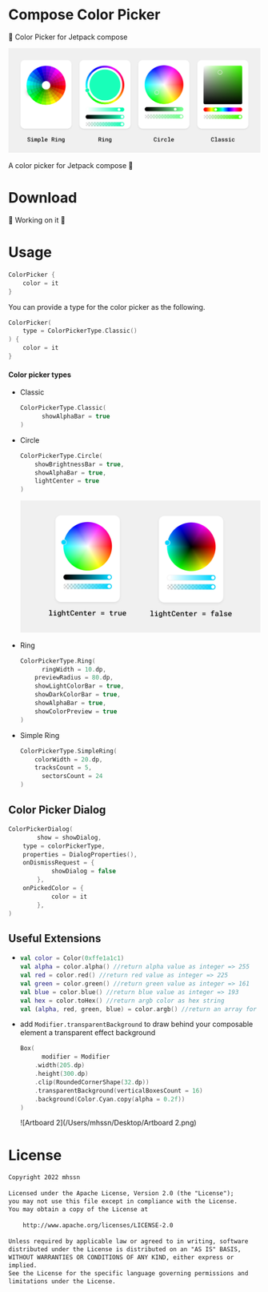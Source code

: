 # Compose Color Picker

🎨 Color Picker for Jetpack compose

![colorPickers](/assets/colorPickers.png)

A color picker for Jetpack compose 🎨

# Download

🚧 Working on it 🚧
# Usage

```kotlin
ColorPicker {
    color = it
}
```

You can provide a type for the color picker as the following.

```kotlin
ColorPicker(
    type = ColorPickerType.Classic()
) {
    color = it
}
```
#### Color picker types
- Classic
  
  ```kotlin
  ColorPickerType.Classic(
  		showAlphaBar = true
  )
  ```
  
- Circle

  ```kotlin
  ColorPickerType.Circle(
      showBrightnessBar = true,
      showAlphaBar = true,
      lightCenter = true
  )
  ```

	![circleColorPickers](/assets/circleColorPicker.png)


- Ring

  ```kotlin
  ColorPickerType.Ring(
  		ringWidth = 10.dp,
      previewRadius = 80.dp,
      showLightColorBar = true,
      showDarkColorBar = true,
      showAlphaBar = true,
      showColorPreview = true
  )
  ```

  

- Simple Ring

  ```kotlin
  ColorPickerType.SimpleRing(
      colorWidth = 20.dp,
      tracksCount = 5,
  		sectorsCount = 24
  )
  ```

## Color Picker Dialog

```kotlin
ColorPickerDialog(
		show = showDialog,
    type = colorPickerType,
    properties = DialogProperties(),
    onDismissRequest = {
    		showDialog = false
		},
    onPickedColor = {
    		color = it
		},
)
```

## Useful Extensions

- ```kotlin
  val color = Color(0xffe1a1c1)
  val alpha = color.alpha() //return alpha value as integer => 255
  val red = color.red() //return red value as integer => 225
  val green = color.green() //return green value as integer => 161
  val blue = color.blue() //return blue value as integer => 193
  val hex = color.toHex() //return argb color as hex string
  val (alpha, red, green, blue) = color.argb() //return an array for all color channels value
  ```

- add `Modifier.transparentBackground` to draw behind your composable element a transparent effect background

  ```kotlin
  Box(
  		modifier = Modifier
      .width(205.dp)
      .height(300.dp)
      .clip(RoundedCornerShape(32.dp))
      .transparentBackground(verticalBoxesCount = 16)
      .background(Color.Cyan.copy(alpha = 0.2f))
  )
  ```

  ![Artboard 2](/Users/mhssn/Desktop/Artboard 2.png)

# License

```
Copyright 2022 mhssn

Licensed under the Apache License, Version 2.0 (the "License");
you may not use this file except in compliance with the License.
You may obtain a copy of the License at

    http://www.apache.org/licenses/LICENSE-2.0

Unless required by applicable law or agreed to in writing, software
distributed under the License is distributed on an "AS IS" BASIS,
WITHOUT WARRANTIES OR CONDITIONS OF ANY KIND, either express or implied.
See the License for the specific language governing permissions and
limitations under the License.
```

